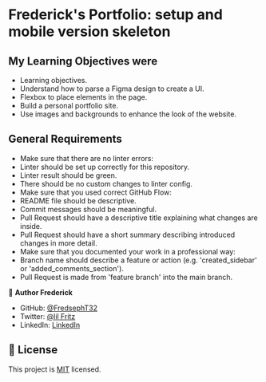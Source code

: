 # Frederick's Portfolio: setup and mobile version skeleton

## My Learning Objectives were

- Learning objectives.
- Understand how to parse a Figma design to create a UI.
- Flexbox to place elements in the page.
- Build a personal portfolio site.
- Use images and backgrounds to enhance the look of the website.

## General Requirements 

- Make sure that there are no linter errors:
- Linter should be set up correctly for this repository.
- Linter result should be green.
- There should be no custom changes to linter config.
- Make sure that you used correct GitHub Flow:
- README file should be descriptive.
- Commit messages should be meaningful.
- Pull Request should have a descriptive title explaining what changes are inside.
- Pull Request should have a short summary describing introduced changes in more detail.
- Make sure that you documented your work in a professional way:
- Branch name should describe a feature or action (e.g. 'created_sidebar' or 'added_comments_section').
- Pull Request is made from 'feature branch' into the main branch.

👤 **Author Frederick**

- GitHub: [@FredsephT32](https://github.com/FredsephT32)
- Twitter: [@lil Fritz](https://twitter.com/Frederi70813362)
- LinkedIn: [LinkedIn](https://www.linkedin.com/in/frederick-torres-900b4a196/)


## 📝 License

This project is [MIT](./MIT.md) licensed.